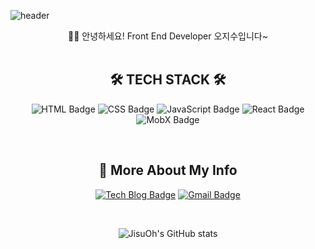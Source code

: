 ![header](https://capsule-render.vercel.app/api?type=waving&color=69f0ae&height=300&section=header&text=Silvia's-GitHub(:JISUOH)&fontSize=60&fontColor=212121)

<!--
**silviaoh/silviaoh** is a ✨ _special_ ✨ repository because its `README.md` (this file) appears on your GitHub profile.

Here are some ideas to get you started:

- 🔭 I’m currently working on ...
- 🌱 I’m currently learning ...
- 👯 I’m looking to collaborate on ...
- 🤔 I’m looking for help with ...
- 💬 Ask me about ...
- 📫 How to reach me: ...
- 😄 Pronouns: ...
- ⚡ Fun fact: ...
-->

<div align="center" style="text-align:center">

👋🏻 안녕하세요! Front End Developer 오지수입니다~ <br /><br />
  
## 🛠 TECH STACK 🛠 <br />

![HTML Badge](http://img.shields.io/badge/-html-E34F26?style=for-the-badge&logo=HTML5&logoColor=000)
![CSS Badge](http://img.shields.io/badge/-CSS-1572B6?style=for-the-badge&logo=CSS3&logoColor=000)
![JavaScript Badge](http://img.shields.io/badge/-JavaScript-F7DF1E?style=for-the-badge&logo=JavaScript&logoColor=000)
![React Badge](http://img.shields.io/badge/-React-61DAFB?style=for-the-badge&logo=React&logoColor=000)
![MobX Badge](http://img.shields.io/badge/-MobX-FF9955?style=for-the-badge&logo=MobX&logoColor=000)

<br />

## 🌱 More About My Info

[![Tech Blog Badge](http://img.shields.io/badge/-Tech%20blog-663399?style=flat-square&logo=Gatsby&link=https://silviastory.netlify.app/)](https://silviastory.netlify.app/)
[![Gmail Badge](http://img.shields.io/badge/-Gmail-EA4335?style=flat-square&logo=Gmail&logoColor=fff&link=mailto:silvia.jisu.oh@gmail.com)](mailto:silvia.jisu.oh@gmail.com)

<br />

![JisuOh's GitHub stats](https://github-readme-stats.vercel.app/api?username=silviaoh&&show_icons=true&theme=vue)
  
</div>


